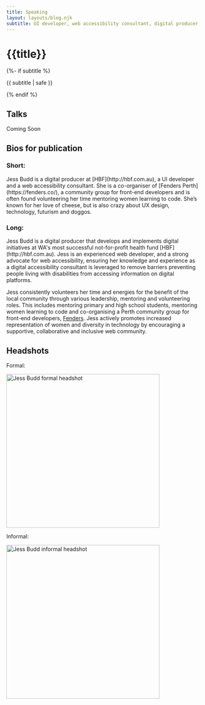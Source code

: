 ```yaml
---
title: Speaking
layout: layouts/blog.njk
subtitle: UI developer, web accessibility consultant, digital producer, meetup co-organiser, mentor.
---
```

<div class="container__blog">
  <h1>{{title}}</h1>
  {%- if subtitle %}<p class="subtitle">{{ subtitle | safe }}</p>{% endif %}

## Talks

Coming Soon



## Bios for publication

<h3 class="h4">Short:</h3>
Jess Budd is a digital producer at [HBF](http://hbf.com.au), a UI developer and a web accessibility consultant.  She is a co-organiser of [Fenders Perth](https://fenders.co/), a community group for front-end developers and is often found volunteering her time mentoring women learning to code. She’s known for her love of cheese, but is also crazy about UX design, technology, futurism and doggos.

<h3 class="h4">Long:</h3>
Jess Budd is a digital producer that develops and implements digital initiatives at WA's most successful not-for-profit health fund [HBF](http://hbf.com.au). Jess is an experienced web developer, and a strong advocate for web accessibility, ensuring her knowledge and experience as a digital accessibility consultant is leveraged to remove barriers preventing people living with disabilities from accessing information on digital platforms. 

Jess consistently volunteers her time and energies for the benefit of the local community through various leadership, mentoring and volunteering roles. This includes mentoring primary and high school students, mentoring women learning to code and co-organising a Perth community group for front-end developers, [Fenders](https://fenders.co/). Jess actively promotes increased representation of women and diversity in technology by encouraging a supportive, collaborative and inclusive web community.

## Headshots

Formal:

<img class="headshot" src="/images/jess-budd-bio-lg-sq.jpg" width="400" height="400" alt="Jess Budd formal headshot">

Informal:

<img class="headshot"  src="/images/jess-budd-bio-fun.jpg" width="400" height="400" alt="Jess Budd informal headshot">

</div>